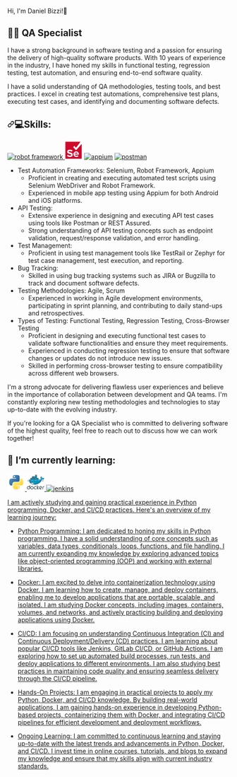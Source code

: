 Hi, I'm Daniel Bizzi!👋

<h2>👨‍💻 QA Specialist</h2>

I have a strong background in software testing and a passion for ensuring the delivery of high-quality software products. With 10 years of experience in the industry, I have honed my skills in functional testing, regression testing, test automation, and ensuring end-to-end software quality.

I have a solid understanding of QA methodologies, testing tools, and best practices. I excel in creating test automations, comprehensive test plans, executing test cases, and identifying and documenting software defects. 

<h2 align="left" dir="auto"><a id="user-content-skills" class="anchor" aria-hidden="true" href="#skills"><svg class="octicon octicon-link" viewBox="0 0 16 16" version="1.1" width="16" height="16" aria-hidden="true"><path d="m7.775 3.275 1.25-1.25a3.5 3.5 0 1 1 4.95 4.95l-2.5 2.5a3.5 3.5 0 0 1-4.95 0 .751.751 0 0 1 .018-1.042.751.751 0 0 1 1.042-.018 1.998 1.998 0 0 0 2.83 0l2.5-2.5a2.002 2.002 0 0 0-2.83-2.83l-1.25 1.25a.751.751 0 0 1-1.042-.018.751.751 0 0 1-.018-1.042Zm-4.69 9.64a1.998 1.998 0 0 0 2.83 0l1.25-1.25a.751.751 0 0 1 1.042.018.751.751 0 0 1 .018 1.042l-1.25 1.25a3.5 3.5 0 1 1-4.95-4.95l2.5-2.5a3.5 3.5 0 0 1 4.95 0 .751.751 0 0 1-.018 1.042.751.751 0 0 1-1.042.018 1.998 1.998 0 0 0-2.83 0l-2.5 2.5a1.998 1.998 0 0 0 0 2.83Z"></path></svg></a>💻Skills:</h2>
<p align="left" dir="auto"> 
  <a href="https://robotframework.org/" rel="nofollow"> <img src="https://camo.githubusercontent.com/7deda4901a446c74e93e7fd33bea431495932e49d60414ed5be8ee84c447f779/68747470733a2f2f75706c6f61642e77696b696d656469612e6f72672f77696b6970656469612f636f6d6d6f6e732f652f65342f526f626f742d6672616d65776f726b2d6c6f676f2e706e67" alt="robot framework" width="40" height="40" data-canonical-src="https://upload.wikimedia.org/wikipedia/commons/e/e4/Robot-framework-logo.png" style="max-width: 100%;"> </a> 
  <a href="https://www.selenium.dev/" rel="nofollow"> <img src="https://raw.githubusercontent.com/devicons/devicon/master/icons/selenium/selenium-original.svg" alt="selenium" width="40" height="40" style="max-width: 100%;"></a>
  <a href="https://www.appium.io/" rel="nofollow"> <img src="http://appium.io/docs/en/2.0/assets/images/appium-logo-white.png" alt="appium" width="40" height="40" style="max-width: 100%;"></a>
  <a href="https://www.postman.com/" rel="nofollow"> <img src="https://www.svgrepo.com/show/354202/postman-icon.svg" alt="postman" width="40" height="40" style="max-width: 100%;"></a>
    
- Test Automation Frameworks: Selenium, Robot Framework, Appium
  - Proficient in creating and executing automated test scripts using Selenium WebDriver and Robot Framework.
  - Experienced in mobile app testing using Appium for both Android and iOS platforms.
- API Testing:
  - Extensive experience in designing and executing API test cases using tools like Postman or REST Assured.
  - Strong understanding of API testing concepts such as endpoint validation, request/response validation, and error handling.
- Test Management: 
  - Proficient in using test management tools like TestRail or Zephyr for test case management, test execution, and reporting.
- Bug Tracking: 
  - Skilled in using bug tracking systems such as JIRA or Bugzilla to track and document software defects.
- Testing Methodologies: Agile, Scrum
  - Experienced in working in Agile development environments, participating in sprint planning, and contributing to daily stand-ups and retrospectives.
- Types of Testing: Functional Testing, Regression Testing, Cross-Browser Testing
  - Proficient in designing and executing functional test cases to validate software functionalities and ensure they meet requirements.
  - Experienced in conducting regression testing to ensure that software changes or updates do not introduce new issues.
  - Skilled in performing cross-browser testing to ensure compatibility across different web browsers.

I'm a strong advocate for delivering flawless user experiences and believe in the importance of collaboration between development and QA teams. I'm constantly exploring new testing methodologies and technologies to stay up-to-date with the evolving industry.

If you're looking for a QA Specialist who is committed to delivering software of the highest quality, feel free to reach out to discuss how we can work together!


<h2>🌱 I’m currently learning:</h2>

<a href="https://www.python.org" rel="nofollow"> <img src="https://raw.githubusercontent.com/devicons/devicon/master/icons/python/python-original.svg" alt="python" width="40" height="40" style="max-width: 100%;"> </a> 
  <a href="https://www.docker.com/" rel="nofollow"> <img src="https://raw.githubusercontent.com/devicons/devicon/master/icons/docker/docker-original-wordmark.svg" alt="docker" width="40" height="40" style="max-width: 100%;"> </a><a href="https://www.jenkins.io" rel="nofollow"> <img src="https://camo.githubusercontent.com/265574c40f0816ed0fd67127cfbc382866182a7ec468c614906103c15700e707/68747470733a2f2f7777772e766563746f726c6f676f2e7a6f6e652f6c6f676f732f6a656e6b696e732f6a656e6b696e732d69636f6e2e737667" alt="jenkins" width="40" height="40" data-canonical-src="https://www.vectorlogo.zone/logos/jenkins/jenkins-icon.svg" style="max-width: 100%;">

I am actively studying and gaining practical experience in Python programming, Docker, and CI/CD practices. Here's an overview of my learning journey:

- Python Programming: I am dedicated to honing my skills in Python programming. I have a solid understanding of core concepts such as variables, data types, conditionals, loops, functions, and file handling. I am currently expanding my knowledge by exploring advanced topics like object-oriented programming (OOP) and working with external libraries.

- Docker: I am excited to delve into containerization technology using Docker. I am learning how to create, manage, and deploy containers, enabling me to develop applications that are portable, scalable, and isolated. I am studying Docker concepts, including images, containers, volumes, and networks, and actively practicing building and deploying applications using Docker.

- CI/CD: I am focusing on understanding Continuous Integration (CI) and Continuous Deployment/Delivery (CD) practices. I am learning about popular CI/CD tools like Jenkins, GitLab CI/CD, or GitHub Actions. I am exploring how to set up automated build processes, run tests, and deploy applications to different environments. I am also studying best practices in maintaining code quality and ensuring seamless delivery through the CI/CD pipeline.

- Hands-On Projects: I am engaging in practical projects to apply my Python, Docker, and CI/CD knowledge. By building real-world applications, I am gaining hands-on experience in developing Python-based projects, containerizing them with Docker, and integrating CI/CD pipelines for efficient development and deployment workflows.

- Ongoing Learning: I am committed to continuous learning and staying up-to-date with the latest trends and advancements in Python, Docker, and CI/CD. I invest time in online courses, tutorials, and blogs to expand my knowledge and ensure that my skills align with current industry standards.

<!--
**dbizzi/dbizzi** is a ✨ _special_ ✨ repository because its `README.md` (this file) appears on your GitHub profile.

Here are some ideas to get you started:

- 🔭 I’m currently working on ...

- 👯 I’m looking to collaborate on ...
- 🤔 I’m looking for help with ...
- 💬 Ask me about ...
- 📫 How to reach me: ...
- 😄 Pronouns: ...
- ⚡ Fun fact: ...
-->
